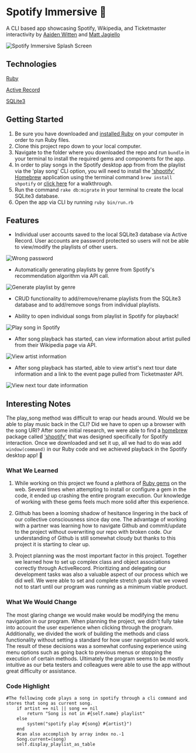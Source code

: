 # Spotify Immersive :musical_note:
A CLI based app showcasing Spotify, Wikipedia, and Ticketmaster interactivity by [Aaiden Witten](https://github.com/aaidenplays) and [Matt Jagiello](https://github.com/mattjagiello)

![Spotify Immersive Splash Screen](https://github.com/mattjagiello/ruby-project-guidelines-austin-web-012720/blob/finalchanges/images/program%20splash.png)

## Technologies
[Ruby](https://www.ruby-lang.org/en/)

[Active Record](https://guides.rubyonrails.org/active_record_basics.html)

[SQLite3](https://www.sqlite.org/version3.html)

## Getting Started
1. Be sure you have downloaded and [installed Ruby](https://www.ruby-lang.org/en/documentation/installation/) on your computer in order to run Ruby files.
2. Clone this project repo down to your local computer.
3. Navigate to the folder where you downloaded the repo and run `bundle` in your terminal to install the required gems and components for the app.
4. In order to play songs in the Spotify desktop app from from the playlist via the 'play song' CLI option, you will need to install the ['shpotify'](https://github.com/hnarayanan/shpotify) [Homebrew](https://brew.sh/) application using the terminal command `brew install shpotify` or [click here](https://medium.com/@dallasbille/controlling-your-spotify-from-terminal-a505990bafc2) for a walkthrough.
5. Run the command `rake db:migrate` in your terminal to create the local SQLite3 database.
6. Open the app via CLI by running `ruby bin/run.rb`

## Features
- Individual user accounts saved to the local SQLite3 database via Active Record. User accounts are password protected so users will not be able to view/modify the playlists of other users.

![Wrong password](https://raw.githubusercontent.com/mattjagiello/ruby-project-guidelines-austin-web-012720/finalchanges/images/wrong%20password.png)

- Automatically generating playlists by genre from Spotify's recommendation algorithm via API call.

![Generate playlist by genre](https://github.com/mattjagiello/ruby-project-guidelines-austin-web-012720/blob/finalchanges/images/generate%20by%20genre.png)

- CRUD functionality to add/remove/rename playlists from the SQLite3 database and to add/remove songs from individual playlists.

- Ability to open individual songs from playlist in Spotify for playback!

![Play song in Spotify](https://github.com/mattjagiello/ruby-project-guidelines-austin-web-012720/blob/master/images/play_song.png)

- After song playback has started, can view information about artist pulled from their Wikipedia page via API.

![View artist information](https://github.com/mattjagiello/ruby-project-guidelines-austin-web-012720/blob/master/images/view_artist_info.png)

- After song playback has started, able to view artist's next tour date information and a link to the event page pulled from Ticketmaster API.

![View next tour date information](https://github.com/mattjagiello/ruby-project-guidelines-austin-web-012720/blob/master/images/view_artist_tour_date.png)

## Interesting Notes

The play_song method was difficult to wrap our heads around. Would we be able to play music back in the CLI? Did we have to open up a browser with the song URI? After some initial research, we were able to find a [homebrew](https://brew.sh/) package called [‘shpotify’](https://github.com/hnarayanan/shpotify) that was designed specifically for Spotify interaction. Once we downloaded and set it up, all we had to do was add `window(command)` in our Ruby code and we achieved playback in the Spotify desktop app! :metal:

### What We Learned

1. While working on this project we found a plethora of [Ruby gems](https://rubygems.org/) on the web. Several times when attempting to install or configure a gem in the code, it ended up crashing the entire program execution. Our knowledge of working with these gems feels much more solid after this experience.

2. Github has been a looming shadow of hesitance lingering in the back of our collective consciousness since day one. The advantage of working with a partner was learning how to navigate Github and commit/update to the project without overwriting our repo with broken code. Our understanding of Github is still somewhat cloudy but thanks to this project it is starting to clear up.

3. Project planning was the most important factor in this project. Together we learned how to set up complex class and object associations correctly through ActiveRecord. Prioritizing and delegating our development tasks was also a valuable aspect of our process which we did well. We were able to set and complete stretch goals that we vowed not to start until our program was running as a minimum viable product.

### What We Would Change

The most glaring change we would make would be modifying the menu navigation in our program. When planning the project, we didn't fully take into account the user experience when clicking through the program. Additionally, we divided the work of building the methods and class functionality without setting a standard for how user navigation would work. The result of these decisions was a somewhat confusing experience using menu options such as going back to previous menus or stopping the execution of certain methods. Ultimately the program seems to be mostly intuitive as our beta testers and colleagues were able to use the app without great difficulty or assistance.

### Code Highlight
```
#The following code plays a song in spotify through a cli command and stores that song as current song.
    if artist == nil || song == nil
        return "Song is not in #{self.name} playlist"
    else
        system("spotify play #{song} #{artist}")
    end
    #can also accomplish by array index no.-1
    Song.current=(song)
    self.display_playlist_as_table
```
